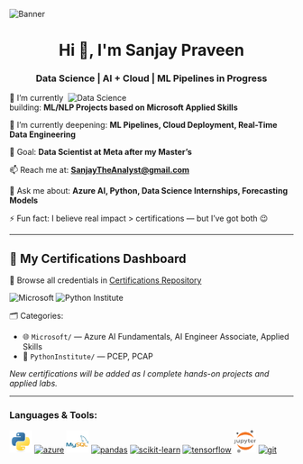 ![Banner](https://webcoder.co.in/wp-content/uploads/2021/04/website.gif)

<h1 align="center">Hi 👋, I'm Sanjay Praveen</h1>
<h3 align="center">Data Science | AI + Cloud | ML Pipelines in Progress</h3>

<img align="right" alt="Data Science" width="400" src="https://miro.medium.com/v2/resize:fit:1400/1*fzYbS0UqGfQUMyBRUCe4tA.gif">

🔭 I’m currently building: **ML/NLP Projects based on Microsoft Applied Skills**

🌱 I’m currently deepening: **ML Pipelines, Cloud Deployment, Real-Time Data Engineering**

🎯 Goal: **Data Scientist at Meta after my Master’s**

📫 Reach me at: **SanjayTheAnalyst@gmail.com**

💬 Ask me about: **Azure AI, Python, Data Science Internships, Forecasting Models**

⚡ Fun fact: I believe real impact > certifications — but I’ve got both 😉

---

## 🏅 My Certifications Dashboard

📁 Browse all credentials in [Certifications Repository](https://github.com/CodesBySanjay/Certifications)

![Microsoft](https://img.shields.io/badge/Microsoft-3%20Certifications-blue)
![Python Institute](https://img.shields.io/badge/Python%20Institute-2%20Certifications-yellow)

🗂️ Categories:
- 🌐 `Microsoft/` — Azure AI Fundamentals, AI Engineer Associate, Applied Skills
- 🐍 `PythonInstitute/` — PCEP, PCAP

_New certifications will be added as I complete hands-on projects and applied labs._

---

<h3 align="left">Languages & Tools:</h3>
<p align="left">
<a href="https://www.python.org" target="_blank"><img src="https://raw.githubusercontent.com/devicons/devicon/master/icons/python/python-original.svg" alt="python" width="40" height="40"/></a>
<a href="https://azure.microsoft.com/en-in/" target="_blank"><img src="https://www.vectorlogo.zone/logos/microsoft_azure/microsoft_azure-icon.svg" alt="azure" width="40" height="40"/></a>
<a href="https://www.mysql.com/" target="_blank"><img src="https://raw.githubusercontent.com/devicons/devicon/master/icons/mysql/mysql-original-wordmark.svg" alt="mysql" width="40" height="40"/></a>
<a href="https://pandas.pydata.org/" target="_blank"><img src="https://cdn.jsdelivr.net/gh/devicons/devicon/icons/pandas/pandas-original.svg" alt="pandas" width="40" height="40"/></a>
<a href="https://scikit-learn.org/" target="_blank"><img src="https://upload.wikimedia.org/wikipedia/commons/0/05/Scikit_learn_logo_small.svg" alt="scikit-learn" width="40" height="40"/></a>
<a href="https://www.tensorflow.org/" target="_blank"><img src="https://www.vectorlogo.zone/logos/tensorflow/tensorflow-icon.svg" alt="tensorflow" width="40" height="40"/></a>
<a href="https://jupyter.org/" target="_blank"><img src="https://raw.githubusercontent.com/devicons/devicon/master/icons/jupyter/jupyter-original-wordmark.svg" alt="jupyter" width="40" height="40"/></a>
<a href="https://git-scm.com/" target="_blank"><img src="https://www.vectorlogo.zone/logos/git-scm/git-scm-icon.svg" alt="git" width="40" height="40"/></a>
</p>
